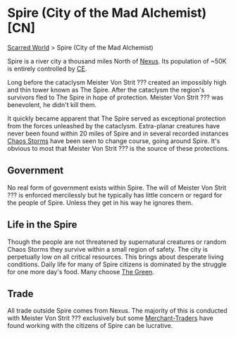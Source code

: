 # Spire (City of the Mad Alchemist) [CN]
[Scarred World](./scarred-world.md) > Spire (City of the Mad Alchemist)

Spire is a river city a thousand miles North of [Nexus](./city.md). Its population of ~50K is entirely controlled by [CE](./alchemist.md).

Long before the cataclysm Meister Von Strit ??? created an impossibly high and thin tower known as The Spire. After the cataclysm the region's survivors fled to The Spire in hope of protection. Meister Von Strit ??? was benevolent, he didn't kill them.

It quickly became apparent that The Spire served as exceptional protection from the forces unleashed by the cataclysm. Extra-planar creatures have never been found within 20 miles of Spire and in several recorded instances [Chaos Storms](./chaos-storms.md) have been seen to change course, going around Spire. It's obvious to most that Meister Von Strit ??? is the source of these protections.

## Government
No real form of government exists within Spire. The will of Meister Von Strit ??? is enforced mercilessly but he typically has little concern or regard for the people of Spire. Unless they get in his way he ignores them.

## Life in the Spire
Though the people are not threatened by supernatural creatures or random Chaos Storms they survive within a small region of safety. The city is perpetually low on all critical resources. This brings about desperate living conditions. Daily life for many of Spire citizens is dominated by the struggle for one more day's food. Many choose [The Green](./green.md).

## Trade
All trade outside Spire comes from Nexus. The majority of this is conducted with Meister Von Strit ??? exclusively but some [Merchant-Traders](./merchants.md) have found working with the citizens of Spire can be lucrative.
